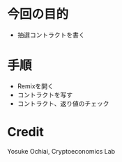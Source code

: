 # 今回の目的
- 抽選コントラクトを書く

# 手順
- Remixを開く
- コントラクトを写す
- コントラクト、返り値のチェック

# Credit 
Yosuke Ochiai, Cryptoeconomics Lab
